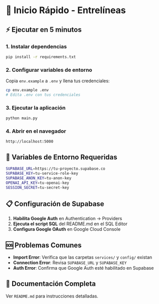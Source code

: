 # 🚀 Inicio Rápido - Entrelíneas

## ⚡ Ejecutar en 5 minutos

### 1. Instalar dependencias
```bash
pip install -r requirements.txt
```

### 2. Configurar variables de entorno
Copia `env.example` a `.env` y llena tus credenciales:
```bash
cp env.example .env
# Edita .env con tus credenciales
```

### 3. Ejecutar la aplicación
```bash
python main.py
```

### 4. Abrir en el navegador
```
http://localhost:5000
```

## 🔑 Variables de Entorno Requeridas

```bash
SUPABASE_URL=https://tu-proyecto.supabase.co
SUPABASE_KEY=tu-service-role-key
SUPABASE_ANON_KEY=tu-anon-key
OPENAI_API_KEY=tu-openai-key
SESSION_SECRET=tu-secret-key
```

## 📋 Configuración de Supabase

1. **Habilita Google Auth** en Authentication → Providers
2. **Ejecuta el script SQL** del README.md en el SQL Editor
3. **Configura Google OAuth** en Google Cloud Console

## 🆘 Problemas Comunes

- **Import Error**: Verifica que las carpetas `services/` y `config/` existan
- **Connection Error**: Revisa `SUPABASE_URL` y `SUPABASE_KEY`
- **Auth Error**: Confirma que Google Auth esté habilitado en Supabase

## 📖 Documentación Completa

Ver `README.md` para instrucciones detalladas.
